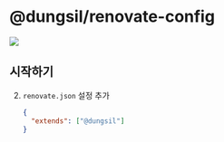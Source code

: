 # @dungsil/renovate-config
[![][BADGE_PRESET_RENOVATE]][LINK_PRESET_RENOVATE]

## 시작하기
2. `renovate.json` 설정 추가
    ```json
    {
      "extends": ["@dungsil"]
    }
    ```

[BADGE_PRESET_RENOVATE]: https://img.shields.io/npm/v/@dungsil/renovate-config?label=%40dungsil%2Frenovate-config&style=flat-square
[LINK_PRESET_RENOVATE]: https://www.npmjs.com/package/@dungsil/renovate-config
